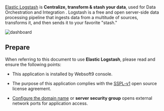[Elastic Logstash](https://www.elastic.co/logstash) is **Centralize, transform & stash your data**, used for Data Orchestration and Integration . Logstash is a free and open server-side data processing pipeline that ingests data from a multitude of sources, transforms it, and then sends it to your favorite "stash."


![dashboard](https://libs.websoft9.com/Websoft9/DocsPicture/zh/elk/elk-gui-websoft9.gif)


## Prepare

When referring to this document to use **Elastic Logstash**, please read and ensure the following points:

- This application is installed by Websoft9 console.

- The purpose of this application complies with the [SSPL-v1](https://www.mongodb.com/licensing/server-side-public-license) open source license agreement.

- [Configure the domain name](./domain-set) or **server security group** opens external network ports for application access.